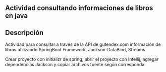 ## Actividad consultando informaciones de libros en java

## Descripción
Actividad para consultar a través de la API de gutendex.com información de libros utilizando SpringBoot Framework, Jackson-DataBind, Streams.

Crear proyecto con initializr de spring, abrir el proyecto con Intellij, agregar dependencias Jackson y copiar archivos fuente según corresponda. 
